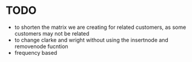 # TODO

- to shorten the matrix we are creating for related customers, as some customers may not be related
- to change clarke and wright without using the insertnode and removenode fucntion 
- frequency based 
